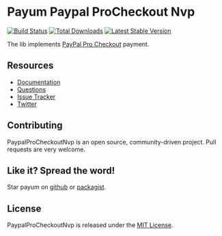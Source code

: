 # Payum Paypal ProCheckout Nvp
[![Build Status](https://travis-ci.org/Payum/PaypalProCheckoutNvp.png?branch=master)](https://travis-ci.org/Payum/PaypalProCheckoutNvp)
[![Total Downloads](https://poser.pugx.org/payum/paypal-pro-checkout-nvp/d/total.png)](https://packagist.org/packages/payum/paypal-pro-checkout-nvp)
[![Latest Stable Version](https://poser.pugx.org/payum/paypal-pro-checkout-nvp/version.png)](https://packagist.org/packages/payum/paypal-pro-checkout-nvp)

The lib implements [PayPal Pro Checkout](https://www.paypalobjects.com/webstatic/en_US/developer/docs/pdf/payflowgateway_guide.pdf) payment.

## Resources

* [Documentation](http://payum.org/doc#PaypalProCheckoutNvp)
* [Questions](http://stackoverflow.com/questions/tagged/payum)
* [Issue Tracker](https://github.com/Payum/Payum/issues)
* [Twitter](https://twitter.com/payumphp)

## Contributing

PaypalProCheckoutNvp is an open source, community-driven project. Pull requests are very welcome.

## Like it? Spread the word!

Star payum on [github](https://github.com/Payum/PaypalProCheckoutNvp) or [packagist](https://packagist.org/packages/payum/paypal-pro-checkout-nvp).

## License

PaypalProCheckoutNvp is released under the [MIT License](LICENSE).
